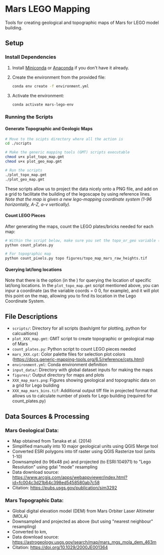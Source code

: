 # Mars LEGO Mapping

Tools for creating geological and topographic maps of Mars for LEGO model building.

## Setup

### Install Dependencies

1. Install [Miniconda](https://docs.conda.io/en/latest/miniconda.html) or [Anaconda](https://www.anaconda.com/products/distribution) if you don't have it already.

2. Create the environment from the provided file:
   ```bash
   conda env create -f environment.yml
   ```

3. Activate the environment:
   ```bash
   conda activate mars-lego-env
   ```

### Running the Scripts

#### Generate Topographic and Geologic Maps

```bash
# Move to the scipts directory where all the action is
cd ./scripts

# Make the generic mapping tools (GMT) scripts executable
chmod u+x plot_topo_map.gmt
chmod u+x plot_geo_map.gmt

# Run the scripts
./plot_topo_map.gmt
./plot_geo_map.gmt
```
These scripts allow us to project the data nicely onto a PNG file, and add on a grid to facilitate the building of the legoscape by using reference lines. *Note that the map is given a new lego-mapping coordinate system (1-96 horizontally, A-Z, a-v vertically).* 

#### Count LEGO Pieces

After generating the maps, count the LEGO plates/bricks needed for each map:

```bash
# Within the script below, make sure you set the topo_or_geo variable (it only does one of the other)
python count_plates.py

# For topographic map
python count_pixels.py topo figures/topo_map_mars_raw_heights.tif
```

#### Querying lat/long locations

Note that there is the option (in the ) for querying the location of specific lat/long locations. In the `plot_topo_map.gmt` script mentioned above, you can inpur a coordinate (as the variable coords = 0 0, for example), and it will plot this point on the map, allowing you to find its location in the Lego Coordinate System. 


## File Descriptions
- `scripts/`: Directory for all scripts (bash/gmt for plotting, python for calcualtions)
- `plot_XXX_map.gmt`: GMT script to create topographic or geological map of Mars
- `count_plates.py`: Python script to count LEGO pieces needed
- `mars_XXX.cpt`: Color palette files for selection plot colors (https://docs.generic-mapping-tools.org/6.5/reference/cpts.html)
- `environment.yml`: Conda environment definition
- `input_data/`: Directory with global dataset inputs for making the maps
- `figures/`: Output directory for maps and plots
- `XXX_map_mars.png`: Figures showing geological and topographic data on a grid for Lego building
- `XXX_map_mars_bins.tif`: Additional output tiff file in projected format that allows us to calculate number of pixels for Lego building (required for count_plates.py)

## Data Sources & Processing
### Mars Geological Data:
- Map obtained from Tanaka et al. (2014)
- Simplified manually into 10 major geological units using QGIS Merge tool
- Converted ESRI polygons into tif raster using QGIS Rasterize tool (units 1-10)
- Downsampled (to 96x48 px) and projected (to ESRI:104971) to "Lego Resolution" using gdal "mode" resampling
- Data download source: https://www.arcgis.com/apps/webappviewer/index.html?id=fc004c3d21b64c398ed5458580ab7c58
- Citation: https://pubs.usgs.gov/publication/sim3292

### Mars Topographic Data: 
- Global digital elevation model (DEM) from Mars Orbiter Laser Altimeter (MOLA)
- Downsampled and projected as above (but using "nearest neighbour" resampling)
- Converted to km,
- Data download source: https://astrogeology.usgs.gov/search/map/mars_mgs_mola_dem_463m
- Citation: https://doi.org/10.1029/2000JE001364


